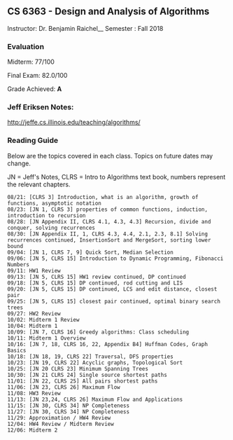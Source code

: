 ## CS 6363 - Design and Analysis of Algorithms

Instructor: Dr. Benjamin Raichel__
Semester : Fall 2018

### Evaluation
Midterm: 77/100

Final Exam: 82.0/100

Grade Achieved: **A**


### Jeff Eriksen Notes:
http://jeffe.cs.illinois.edu/teaching/algorithms/

### Reading Guide
Below are the topics covered in each class. Topics on future dates may change.

JN = Jeff's Notes, CLRS = Intro to Algorithms text book, numbers represent the relevant chapters.

    08/21: [CLRS 3] Introduction, what is an algorithm, growth of functions, asymptotic notation
    08/23: [JN 1, CLRS 3] properties of common functions, induction, introduction to recursion
    08/28: [JN Appendix II, CLRS 4.1, 4.3, 4.3] Recursion, divide and conquer, solving recurrences
    08/30: [JN Appendix II, 1, CLRS 4.3, 4.4, 2.1, 2.3, 8.1] Solving recurrences continued, InsertionSort and MergeSort, sorting lower bound
    09/04: [JN 1, CLRS 7, 9] Quick Sort, Median Selection
    09/06: [JN 5, CLRS 15] Introduction to Dynamic Programming, Fibonacci Numbers
    09/11: HW1 Review
    09/13: [JN 5, CLRS 15] HW1 review continued, DP continued
    09/18: [JN 5, CLRS 15] DP continued, rod cutting and LIS
    09/20: [JN 5, CLRS 15] DP continued, LCS and edit distance, closest pair
    09/25: [JN 5, CLRS 15] closest pair continued, optimal binary search trees
    09/27: HW2 Review
    10/02: Midterm 1 Review
    10/04: Midterm 1
    10/09: [JN 7, CLRS 16] Greedy algorithms: Class scheduling
    10/11: Midterm 1 Overview
    10/16: [JN 7, 18, CLRS 16, 22, Appendix B4] Huffman Codes, Graph Basics
    10/18: [JN 18, 19, CLRS 22] Traversal, DFS properties
    10/23: [JN 19, CLRS 22] Acyclic graphs, Topological Sort
    10/25: [JN 20 CLRS 23] Minimum Spanning Trees
    10/30: [JN 21 CLRS 24] Single source shortest paths
    11/01: [JN 22, CLRS 25] All pairs shortest paths
    11/06: [JN 23, CLRS 26] Maximum Flow
    11/08: HW3 Review
    11/13: [JN 23,24, CLRS 26] Maximum Flow and Applications
    11/15: [JN 30, CLRS 34] NP Completeness
    11/27: [JN 30, CLRS 34] NP Completeness
    11/29: Approximation / HW4 Review
    12/04: HW4 Review / Midterm Review
    12/06: Midterm 2 
